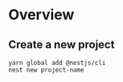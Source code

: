# Overview


## Create a new project

```shell
yarn global add @nestjs/cli
nest new project-name
```